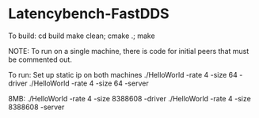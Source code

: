 # Latencybench-FastDDS

To build:
  cd build
  make clean; cmake .; make

NOTE: To run on a single machine, there is code for initial peers that must be commented out.

To run:
  Set up static ip on both machines
  ./HelloWorld -rate 4 -size 64 -driver
  ./HelloWorld -rate 4 -size 64 -server

8MB:
  ./HelloWorld -rate 4 -size 8388608 -driver
  ./HelloWorld -rate 4 -size 8388608 -server
